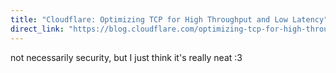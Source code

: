 ```yaml
---
title: "Cloudflare: Optimizing TCP for High Throughput and Low Latency"
direct_link: "https://blog.cloudflare.com/optimizing-tcp-for-high-throughput-and-low-latency"
---
```


not necessarily security, but I just think it's really neat :3

